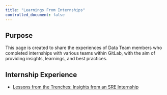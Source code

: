 ```yaml
---
title: "Learnings From Internships"
controlled_document: false
---
```


## Purpose

This page is created to share the experiences of Data Team members who completed internships with various teams within GitLab, with the aim of providing insights, learnings, and best practices.

## Internship Experience

* [Lessons from the Trenches: Insights from an SRE Internship](/handbook/enterprise-data/organization/internship-experience/lessons-from-the-trenches-ved-prakash.md)
